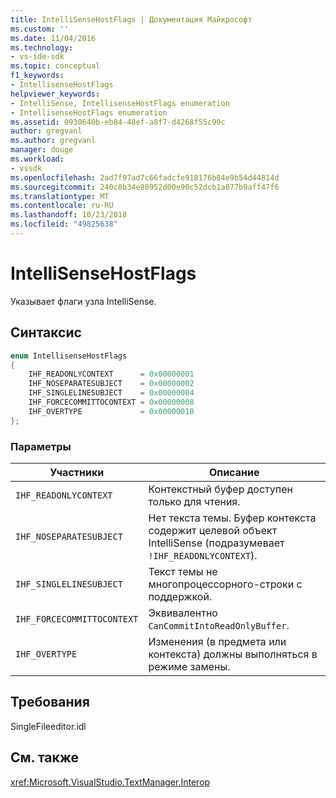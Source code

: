 ```yaml
---
title: IntelliSenseHostFlags | Документация Майкрософт
ms.custom: ''
ms.date: 11/04/2016
ms.technology:
- vs-ide-sdk
ms.topic: conceptual
f1_keywords:
- IntellisenseHostFlags
helpviewer_keywords:
- IntelliSense, IntellisenseHostFlags enumeration
- IntellisenseHostFlags enumeration
ms.assetid: 0930640b-eb84-48ef-a8f7-d4268f55c99c
author: gregvanl
ms.author: gregvanl
manager: douge
ms.workload:
- vssdk
ms.openlocfilehash: 2ad7f97ad7c66fadcfe918176b84e9b54d44814d
ms.sourcegitcommit: 240c8b34e80952d00e90c52dcb1a077b9aff47f6
ms.translationtype: MT
ms.contentlocale: ru-RU
ms.lasthandoff: 10/23/2018
ms.locfileid: "49825638"
---
```

# <a name="intellisensehostflags"></a>IntelliSenseHostFlags
Указывает флаги узла IntelliSense.  
  
## <a name="syntax"></a>Синтаксис  
  
```cpp  
enum IntellisenseHostFlags  
{  
    IHF_READONLYCONTEXT      = 0x00000001  
    IHF_NOSEPARATESUBJECT    = 0x00000002  
    IHF_SINGLELINESUBJECT    = 0x00000004  
    IHF_FORCECOMMITTOCONTEXT = 0x00000008  
    IHF_OVERTYPE             = 0x00000010  
};  
```  
  
### <a name="parameters"></a>Параметры  
  
|Участники|Описание|  
|-------------|-----------------|  
|`IHF_READONLYCONTEXT`|Контекстный буфер доступен только для чтения.|  
|`IHF_NOSEPARATESUBJECT`|Нет текста темы. Буфер контекста содержит целевой объект IntelliSense (подразумевает `!IHF_READONLYCONTEXT`).|  
|`IHF_SINGLELINESUBJECT`|Текст темы не многопроцессорного-строки с поддержкой.|  
|`IHF_FORCECOMMITTOCONTEXT`|Эквивалентно `CanCommitIntoReadOnlyBuffer`.|  
|`IHF_OVERTYPE`|Изменения (в предмета или контекста) должны выполняться в режиме замены.|  
  
## <a name="requirements"></a>Требования  
 SingleFileeditor.idl  
  
## <a name="see-also"></a>См. также  
 <xref:Microsoft.VisualStudio.TextManager.Interop>